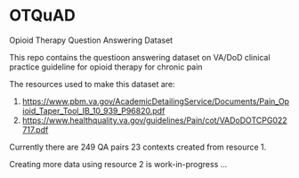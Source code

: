 # OTQuAD
Opioid Therapy Question Answering Dataset

This repo contains the questioon answering dataset on VA/DoD clinical practice guideline for opioid therapy for chronic pain

The resources used to make this dataset are:

  1. https://www.pbm.va.gov/AcademicDetailingService/Documents/Pain_Opioid_Taper_Tool_IB_10_939_P96820.pdf
  2. https://www.healthquality.va.gov/guidelines/Pain/cot/VADoDOTCPG022717.pdf

Currently there are 249 QA pairs 23 contexts created from resource 1.

Creating more data using resource 2 is work-in-progress ...
